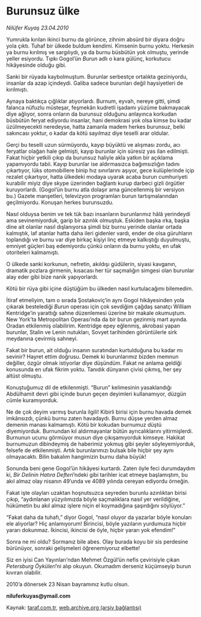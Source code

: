 # Burunsuz ülke

*Nilüfer Kuyaş 23.04.2010*

<div class="yazi"><p>Yumrukla kırılan ikinci burnu da görünce, zihnim absürd bir diyara doğru yola çıktı. Tuhaf bir ülkede buldum kendimi. Kimsenin burnu yoktu. Herkesin ya burnu kırılmış ve sargılıydı, ya da burnu büsbütün yok olmuştu, yerinde yeller esiyordu. Tıpkı Gogol’ün <i>Burun</i> adlı o kara gülünç, korkutucu hikâyesinde olduğu gibi.</p>
<p>Sanki bir rüyada kaybolmuştum. Burunlar serbestçe ortalıkta geziniyordu, insanlar da azap içindeydi. Galiba sadece burunları değil haysiyetleri de kırılmıştı. </p>
<p>Aynaya baktıkça çığlıklar atıyorlardı. Burnum, eyvah, nereye gitti, şimdi falanca nüfuzlu müsteşar, feşmekân kudretli işadamı yüzüme bakmayacak diye ağlıyor, sonra onların da burunsuz olduğunu anlayınca korkudan büsbütün feryat ediyordu insanlar, hani demokrasi yok olsa kimse bu kadar üzülmeyecekti neredeyse, hatta zamanla madem herkes burunsuz, belki sakıncası yoktur, o kadar da kötü sayılmaz diye teselli arar oldular. </p>
<p>Gerçi bu teselli uzun sürmüyordu, kayıp büyüktü ve alışması zordu, acı feryatlar olağan hale gelmişti, kayıp burunlar için süresiz yas ilan edilmişti. Fakat hiçbir yetkili çıkıp da burunsuz haliyle akla yatkın bir açıklama yapamıyordu tabii. Kayıp burunlar ise aldırmasızca bağımsızlığın tadını çıkartıyor, lüks otomobillere binip hız sınırlarını aşıyor, gece kulüplerinde içip rezalet çıkartıyor, hatta ülkedeki modaya uyarak acaba burun cumhuriyeti kurabilir miyiz diye skype üzerinden bağlantı kurup darbeci gizli örgütler kuruyorlardı. (Gogol’ün burnu atla dolaşır ama güncellenmiş bir versiyon bu.) Gazete manşetleri, televizyon programları burun tartışmalarından geçilmiyordu. Konuşan herkes burunsuzdu.</p>
<p>Nasıl olduysa benim ve tek tük bazı insanların burunlarımız hâlâ yerindeydi ama sevinemiyorduk, garip bir azınlık olmuştuk. Eskiden başka ırka, başka dine ait olanlar nasıl dışlanıyorsa şimdi biz burnu yerinde olanlar ortada kalmıştık, laf atanlar hatta daha ileri gidenler vardı, ender de olsa güruhların toplandığı ve burnu var diye birkaç kişiyi linç etmeye kalkıştığı duyulmuştu, emniyet güçleri baş edemiyordu çünkü onların da burnu yoktu, en ufak otoriteleri kalmamıştı.</p>
<p>O ülkede sanki korkunun, nefretin, akıldışı güdülerin, siyasi kavganın, dramatik pozlara girmenin, kısacası her tür saçmalığın simgesi olan burunlar alay eder gibi bize nanik yapıyorlardı.</p>
<p>Kötü bir rüya gibi içine düştüğüm bu ülkeden nasıl kurtulacağımı bilemedim.</p>
<p>İtiraf etmeliyim, tam o sırada Şostakoviç’in aynı Gogol hikâyesinden yola çıkarak bestelediği <i>Burun</i> operası için çok sevdiğim çağdaş sanatçı William Kentridge’in yarattığı sahne düzenlemesi üzerine bir makale okumuştum. New York’ta Metropolitan Operası’nda da bir burun gezinmiş mart ayında. Oradan etkilenmiş olabilirim. Kentridge epey eğlenmiş, akrobasi yapan burunlar, Stalin ve Lenin nutukları, Sovyet tarihinden görüntülerle sirk meydanına çevirmiş sahneyi.</p>
<p>Fakat bir burun, ait olduğu insanın suratından kurtulduğuna bu kadar mı sevinir? Hayret ettim doğrusu. Demek ki burunlarımız bizden memnun değiller, özgür olmak istiyorlar diye düşündüm. Fakat ne anlama geldiği konusunda en ufak fikrim yoktu. Tanıdık dünyanın çivisi çıkmış, her şey altüst olmuştu.</p>
<p>Konuştuğumuz dil de etkilenmişti. “Burun” kelimesinin yasaklandığı Abdülhamit devri gibi içinde burun geçen deyimleri kullanamıyor, düzgün cümle kuramıyorduk.</p>
<p>Ne de çok deyim varmış burunla ilgili! Kibirli birisi için burnu havada demek imkânsızdı, çünkü burnu zaten havadaydı. Burnu düşse yerden almaz demenin manası kalmamıştı. Kötü bir kokudan burnumuz düştü diyemiyorduk. Burnundan kıl aldırmayanlar bütün ayrıcalıklarını yitirmişlerdi. Burnunun ucunu görmüyor musun diye çıkışamıyorduk kimseye. Hakikat burnumuzun dibindeymiş de haberimiz yokmuş gibi şeyler söyleyemiyorduk, felsefe de etkilenmişti. Artık burunlarımızı bulsak bile hiçbir şey aynı olmayacaktı. Bilin bakalım hangimizin burnu daha büyük!</p>
<p>Sonunda beni gene Gogol’ün hikâyesi kurtardı. Zaten öyle feci durumdaydım ki, <i>Bir Delinin Hatıra Defteri</i>’ndeki gibi tarihler icat etmeye başlamıştım, bu akıl almaz olay nisanın 49’unda ve 4089 yılında cereyan ediyordu örneğin.</p>
<p>Fakat işte olayları uzaktan hoşnutsuzca seyreden burunlu azınlıktan birisi çıkıp, “aydınlanan yüzyılımızda böyle saçmalıklara nasıl yer verildiğine, hükümetin bu akıl almaz işlere niçin el koymadığına şaşırdığını söylüyor.”</p>
<p>“Fakat daha da tuhafı,” diyor Gogol, “nasıl oluyor da yazarlar böyle konuları ele alıyorlar? Hiç anlamıyorum! Birincisi, böyle yazıların yurdumuza hiçbir yararı dokunmaz. İkincisi, ikincisi de öyle, hiçbir yararı yok efendim!”</p>
<p>Sonra ne mi oldu? Sormanız bile abes. Olay burada koyu bir sis perdesine bürünüyor, sonraki gelişmeleri öğrenemiyoruz elbette!</p>
<p>Siz en iyisi Can Yayınları’ndan Mehmet Özgül’ün nefis çevirisiyle çıkan <i>Petersburg Öyküleri</i>’ni alıp okuyun. Okumadım derseniz küçümseyip burun kıvıran olabilir.</p>
<p>2010’a dönersek 23 Nisan bayramınız kutlu olsun.</p>
<p><b>niluferkuyas@ymail.com</b></p></div>

Kaynak: [taraf.com.tr](http://www.taraf.com.tr:80/makale/11004.htm), [web.archive.org (arşiv bağlantısı)](http://web.archive.org/web/20100426051141/http://www.taraf.com.tr:80/makale/11004.htm)
